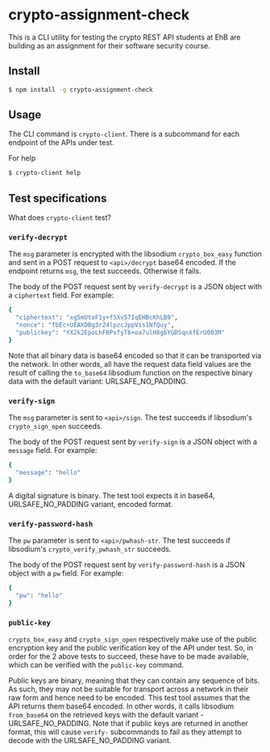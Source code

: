 # crypto-assignment-check

This is a CLI utility for testing the crypto REST API students at EhB are building as an assignment for their software security course.

## Install

```sh
$ npm install -g crypto-assignment-check
```

## Usage

The CLI command is `crypto-client`. There is a subcommand for each endpoint of the APIs under test.

For help

```sh
$ crypto-client help
```

## Test specifications

What does `crypto-client` test?

### `verify-decrypt`

The `msg` parameter is encrypted with the libsodium `crypto_box_easy` function and sent in a POST request to `<api>/decrypt` base64 encoded. If the endpoint returns `msg`, the test succeeds. Otherwise it fails.

The body of the POST request sent by `verify-decrypt` is a JSON object with a `ciphertext` field. For example:
```sh
{
  "ciphertext": "xg5mUtoF1y+f5Xv57IqEHBcKhLB9",
  "nonce": "fbEc+UEAXDBg3rZ4lpzcJppVis1NfQuy",
  "publickey": "YX2k2EpoLhF6PxfyT6+oa7ulH8g6YGDSqnXfErU003M"
}
```

Note that all binary data is base64 encoded so that it can be transported via the network. In other words, all have the request data field values are the result of calling the `to_base64` libsodium function on the respective binary data with the default variant: URLSAFE_NO_PADDING.

### `verify-sign`

The `msg` parameter is sent to `<api>/sign`. The test succeeds if libsodium's `crypto_sign_open` succeeds.

The body of the POST request sent by `verify-sign` is a JSON object with a `message` field. For example:
```sh
{
  "message": "hello"
}
```

A digital signature is binary. The test tool expects it in base64, URLSAFE_NO_PADDING variant, encoded format.

### `verify-password-hash`

The `pw` parameter is sent to `<api>/pwhash-str`. The test succeeds if libsodium's `crypto_verify_pwhash_str` succeeds.

The body of the POST request sent by `verify-password-hash` is a JSON object with a `pw` field. For example:
```sh
{
  "pw": "hello"
}
```

### `public-key`

`crypto_box_easy` and `crypto_sign_open` respectively make use of the public encryption key and the public verification key of the API under test. So, in order for the 2 above tests to succeed, these have to be made available, which can be verified with the `public-key` command.

Public keys are binary, meaning that they can contain any sequence of bits. As such, they may not be suitable for transport across a network in their raw form and hence need to be encoded. This test tool assumes that the API returns them base64 encoded. In other words, it calls libsodium `from_base64` on the retrieved keys with the default variant - URLSAFE_NO_PADDING. Note that if public keys are returned in another format, this will cause `verify-` subcommands to fail as they attempt to decode with the URLSAFE_NO_PADDING variant.
